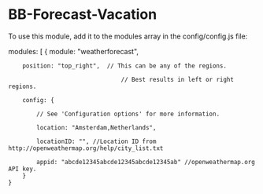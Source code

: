 # BB-Forecast-Vacation

To use this module, add it to the modules array in the config/config.js file:

modules: [
	{
		module: "weatherforecast",
    
		position: "top_right",	// This can be any of the regions.
    
									// Best results in left or right regions.
                  
		config: {
    
			// See 'Configuration options' for more information.
      
			location: "Amsterdam,Netherlands",
      
			locationID: "", //Location ID from http://openweathermap.org/help/city_list.txt
      
			appid: "abcde12345abcde12345abcde12345ab" //openweathermap.org API key.
		}
	}
